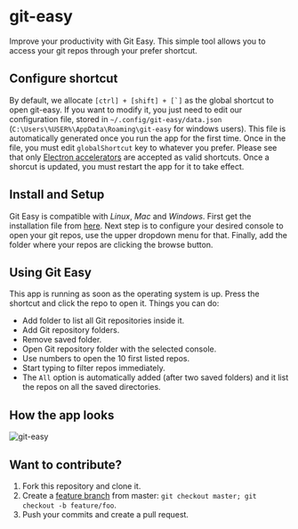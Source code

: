 # git-easy
Improve your productivity with Git Easy. This simple tool allows you
to access your git repos through your prefer shortcut. 

## Configure shortcut
By default, we allocate ``[ctrl] + [shift] + [`]`` as the global shortcut to open git-easy. 
If you want to modify it, you just need to edit our configuration file, stored in `~/.config/git-easy/data.json` (`C:\Users\%USER%\AppData\Roaming\git-easy` for windows users).
This file is automatically generated once you run the app for the first time. Once in the file, you must 
edit `globalShortcut` key to whatever you prefer. Please see that only [Electron accelerators](https://github.com/electron/electron/blob/master/docs/api/accelerator.md) are accepted as valid shortcuts. Once a shorcut is updated, you must restart the app for it to take effect.

## Install and Setup
Git Easy is compatible with *Linux*, *Mac* and *Windows*. First get the
installation file from [here](https://github.com/wistcc/git-easy/releases/).
Next step is to configure your desired console to open your git repos, use
the upper dropdown menu for that. Finally, add the folder where your repos
are clicking the browse button.

## Using Git Easy
This app is running as soon as the operating system is up. Press the shortcut
and click the repo to open it. Things you can do:
- Add folder to list all Git repositories inside it.
- Add Git repository folders.
- Remove saved folder.
- Open Git repository folder with the selected console.
- Use numbers to open the 10 first listed repos.
- Start typing to filter repos immediately.
- The `All` option is automatically added (after two saved folders) and it list the repos on all the saved directories.

## How the app looks
![git-easy](https://user-images.githubusercontent.com/4671080/27847908-f90db7b6-610e-11e7-89fc-fe1180839def.png)

## Want to contribute?

 1. Fork this repository and clone it.
 2. Create a [feature branch](https://guides.github.com/introduction/flow/) from master: `git checkout master; git checkout -b feature/foo`.
 3. Push your commits and create a pull request.
